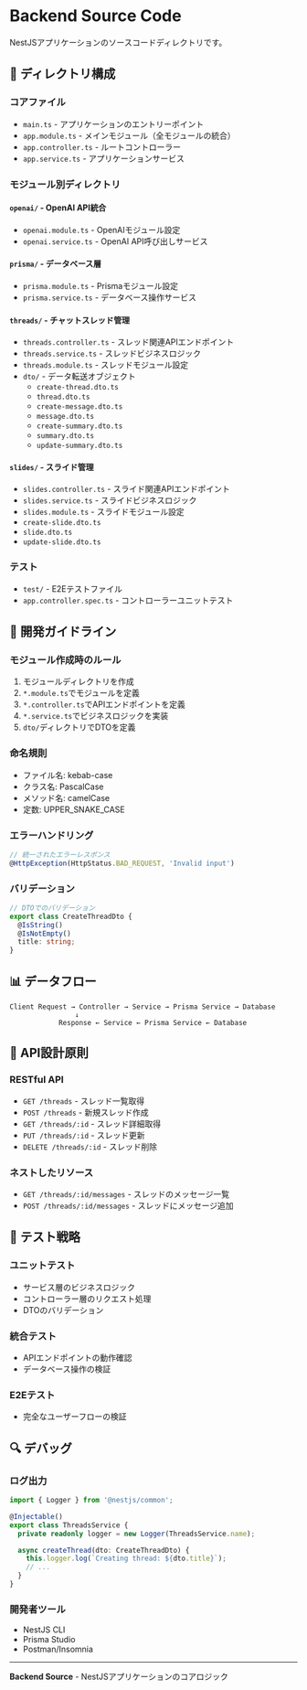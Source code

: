 # Backend Source Code

NestJSアプリケーションのソースコードディレクトリです。

## 📁 ディレクトリ構成

### コアファイル

- `main.ts` - アプリケーションのエントリーポイント
- `app.module.ts` - メインモジュール（全モジュールの統合）
- `app.controller.ts` - ルートコントローラー
- `app.service.ts` - アプリケーションサービス

### モジュール別ディレクトリ

#### `openai/` - OpenAI API統合

- `openai.module.ts` - OpenAIモジュール設定
- `openai.service.ts` - OpenAI API呼び出しサービス

#### `prisma/` - データベース層

- `prisma.module.ts` - Prismaモジュール設定
- `prisma.service.ts` - データベース操作サービス

#### `threads/` - チャットスレッド管理

- `threads.controller.ts` - スレッド関連APIエンドポイント
- `threads.service.ts` - スレッドビジネスロジック
- `threads.module.ts` - スレッドモジュール設定
- `dto/` - データ転送オブジェクト
  - `create-thread.dto.ts`
  - `thread.dto.ts`
  - `create-message.dto.ts`
  - `message.dto.ts`
  - `create-summary.dto.ts`
  - `summary.dto.ts`
  - `update-summary.dto.ts`

#### `slides/` - スライド管理

- `slides.controller.ts` - スライド関連APIエンドポイント
- `slides.service.ts` - スライドビジネスロジック
- `slides.module.ts` - スライドモジュール設定
- `create-slide.dto.ts`
- `slide.dto.ts`
- `update-slide.dto.ts`

### テスト

- `test/` - E2Eテストファイル
- `app.controller.spec.ts` - コントローラーユニットテスト

## 🔧 開発ガイドライン

### モジュール作成時のルール

1. モジュールディレクトリを作成
2. `*.module.ts`でモジュールを定義
3. `*.controller.ts`でAPIエンドポイントを定義
4. `*.service.ts`でビジネスロジックを実装
5. `dto/`ディレクトリでDTOを定義

### 命名規則

- ファイル名: kebab-case
- クラス名: PascalCase
- メソッド名: camelCase
- 定数: UPPER_SNAKE_CASE

### エラーハンドリング

```typescript
// 統一されたエラーレスポンス
@HttpException(HttpStatus.BAD_REQUEST, 'Invalid input')
```

### バリデーション

```typescript
// DTOでのバリデーション
export class CreateThreadDto {
  @IsString()
  @IsNotEmpty()
  title: string;
}
```

## 📊 データフロー

```
Client Request → Controller → Service → Prisma Service → Database
                ↓
            Response ← Service ← Prisma Service ← Database
```

## 🔌 API設計原則

### RESTful API

- `GET /threads` - スレッド一覧取得
- `POST /threads` - 新規スレッド作成
- `GET /threads/:id` - スレッド詳細取得
- `PUT /threads/:id` - スレッド更新
- `DELETE /threads/:id` - スレッド削除

### ネストしたリソース

- `GET /threads/:id/messages` - スレッドのメッセージ一覧
- `POST /threads/:id/messages` - スレッドにメッセージ追加

## 🧪 テスト戦略

### ユニットテスト

- サービス層のビジネスロジック
- コントローラー層のリクエスト処理
- DTOのバリデーション

### 統合テスト

- APIエンドポイントの動作確認
- データベース操作の検証

### E2Eテスト

- 完全なユーザーフローの検証

## 🔍 デバッグ

### ログ出力

```typescript
import { Logger } from '@nestjs/common';

@Injectable()
export class ThreadsService {
  private readonly logger = new Logger(ThreadsService.name);

  async createThread(dto: CreateThreadDto) {
    this.logger.log(`Creating thread: ${dto.title}`);
    // ...
  }
}
```

### 開発者ツール

- NestJS CLI
- Prisma Studio
- Postman/Insomnia

---

**Backend Source** - NestJSアプリケーションのコアロジック
